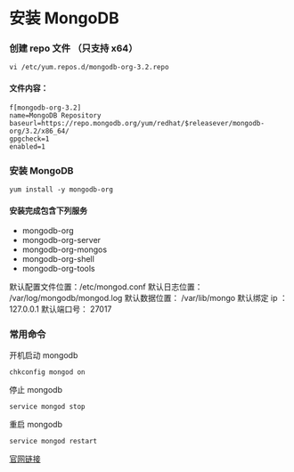 # 安装 MongoDB

### 创建 repo 文件 （只支持 x64）
```shell
vi /etc/yum.repos.d/mongodb-org-3.2.repo
```

#### 文件内容：
```shell
f[mongodb-org-3.2]
name=MongoDB Repository
baseurl=https://repo.mongodb.org/yum/redhat/$releasever/mongodb-org/3.2/x86_64/
gpgcheck=1
enabled=1
```

### 安装 MongoDB
```shell
yum install -y mongodb-org
```

#### 安装完成包含下列服务

- mongodb-org
- mongodb-org-server
- mongodb-org-mongos
- mongodb-org-shell
- mongodb-org-tools

默认配置文件位置：/etc/mongod.conf
默认日志位置： /var/log/mongodb/mongod.log
默认数据位置： /var/lib/mongo
默认绑定 ip ： 127.0.0.1
默认端口号： 27017

### 常用命令

开机启动 mongodb
```shell
chkconfig mongod on
```

停止 mongodb
```shell
service mongod stop
```

重启 mongodb
```shell
service mongod restart
```

[官网链接](https://docs.mongodb.org/master/tutorial/install-mongodb-on-red-hat/ "官网链接")
